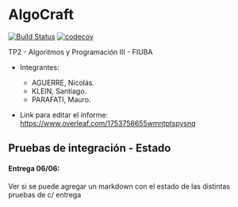 # AlgoCraft
[![Build Status](https://travis-ci.com/mauro7x/AlgoCraft.svg?token=SDeNpfsPsB4y5FW5rPH9&branch=master)](https://travis-ci.com/mauro7x/AlgoCraft) [![codecov](https://codecov.io/gh/mauro7x/AlgoCraft/branch/master/graph/badge.svg?token=0S5qGmMoGn)](https://codecov.io/gh/mauro7x/AlgoCraft)

TP2 - Algoritmos y Programación III - FIUBA

- Integrantes:
  - AGUERRE, Nicolás.
  - KLEIN, Santiago.
  - PARAFATI, Mauro.

- Link para editar el informe: https://www.overleaf.com/1753758655wmntptspysnq

## Pruebas de integración - Estado

#### Entrega 06/06:
Ver si se puede agregar un markdown con el estado de las distintas pruebas de c/ entrega
